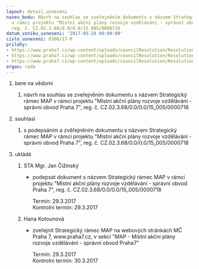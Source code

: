 ```yaml
---
layout: detail_usneseni
nazev_bodu: Návrh na souhlas se zveřejněním dokumentu s názvem Strategický rámec MAP
  v rámci projektu "Místní akční plány rozvoje vzdělávání - správní obvod Praha 7",
  reg. č. CZ.02.3.68/0.0/0.0/15_005/0000718
datum_vzniku_usneseni: '2017-03-28 00:00:00'
cislo_usneseni: 0300/17-R
prilohy:
- https://www.praha7.cz/wp-content/uploads/councilResolution/Resolutions/29222/export/Duvodova_zprava_strategicky_ramec~185094.docx
- https://www.praha7.cz/wp-content/uploads/councilResolution/Resolutions/29222/export/Strategicky_ramec_MAP_28032017_1~185093.pdf
- https://www.praha7.cz/wp-content/uploads/councilResolution/Resolutions/29222/export/export~296399.pdf
organ: rada
---
```

<OL class=urzList_view id=urzList>
<LI class=urzClass1><SPAN name="1">bere na vědomí</SPAN> 
<OL class=urzOlClass>
<LI class=urzClass2 style="TEXT-ALIGN: left"><SPAN>
<P>návrh na souhlas se zveřejněním dokumentu s názvem Strategický rámec MAP v rámci projektu "Místní akční plány rozvoje vzdělávání - správní obvod Praha 7", reg. č. CZ.02.3.68/0.0/0.0/15_005/0000718</P></SPAN></LI></OL></LI>
<LI class=urzClass1><SPAN name="26">souhlasí</SPAN> 
<OL class=urzOlClass>
<LI class=urzClass2 style="TEXT-ALIGN: left"><SPAN>
<P>s podepsáním a zvěřejněním dokumentu s názvem Strategický rámec MAP v rámci projektu "Místní akční plány rozvoje vzdělávání - správní obvod Praha 7", reg. č. CZ.02.3.68/0.0/0.0/15_005/0000718</P></SPAN></LI></OL></LI>
<LI class=urzClass1 id=urzUkoly><SPAN name="1">ukládá</SPAN>
<OL class=urzOlClass>
<LI class=urzClass2><SPAN>
<P>STA Mgr. Jan Čižinský</P></SPAN>
<UL class=urzUlClass>
<LI class=urzClass3><SPAN>
<P>podepsat dokument s názvem Strategický rámec MAP v rámci projektu "Místní akční plány rozvoje vzdělávání - správní obvod Praha 7", reg. č. CZ.02.3.68/0.0/0.0/15_005/0000718</P></SPAN><SPAN class=urzUkolTermin>Termín:&nbsp;29.3.2017</SPAN>
<DIV class=urzUkolTermin>Kontrolní termín:&nbsp;29.3.2017</DIV></LI></UL></LI>
<LI class=urzClass2><SPAN>
<P>Hana Kotounová</P></SPAN>
<UL class=urzUlClass>
<LI class=urzClass3><SPAN>
<P>zveřejnit Strategický rámec MAP na webových stránkách MČ Praha 7, www.praha7.cz, v sekci "MAP - Místní akční plány rozvoje vzdělávání - správní obvod Praha7"</P></SPAN><SPAN class=urzUkolTermin>Termín:&nbsp;29.3.2017</SPAN>
<DIV class=urzUkolTermin>Kontrolní termín:&nbsp;30.3.2017</DIV></LI></UL></LI></OL></LI></OL>